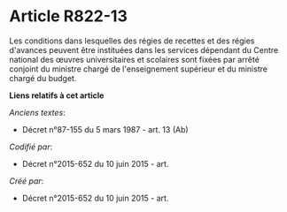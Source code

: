 # Article R822-13

Les conditions dans lesquelles des régies de recettes et des régies d'avances peuvent être instituées dans les services
dépendant du Centre national des œuvres universitaires et scolaires sont fixées par arrêté conjoint du ministre chargé de
l'enseignement supérieur et du ministre chargé du budget.

**Liens relatifs à cet article**

_Anciens textes_:

  - Décret n°87-155 du 5 mars 1987 - art. 13 (Ab)

_Codifié par_:

  - Décret n°2015-652 du 10 juin 2015 - art.

_Créé par_:

  - Décret n°2015-652 du 10 juin 2015 - art.

